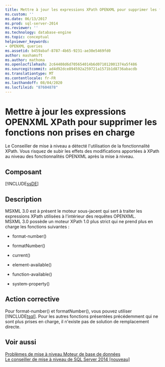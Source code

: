 ```yaml
---
title: Mettre à jour les expressions XPath OPENXML pour supprimer les fonctions non prises en charge | Microsoft Docs
ms.custom: ''
ms.date: 06/13/2017
ms.prod: sql-server-2014
ms.reviewer: ''
ms.technology: database-engine
ms.topic: conceptual
helpviewer_keywords:
- OPENXML queries
ms.assetid: b459abaf-8787-4b65-9231-ae30e5469fd0
author: mashamsft
ms.author: mathoma
ms.openlocfilehash: 2c64408d6d705654014b6d071012001374a5f486
ms.sourcegitcommit: ad4d92dce894592a259721a1571b1d8736abacdb
ms.translationtype: MT
ms.contentlocale: fr-FR
ms.lasthandoff: 08/04/2020
ms.locfileid: "87604878"
---
```

# <a name="update-openxml-xpath-expressions-to-remove-unsupported-functions"></a>Mettre à jour les expressions OPENXML XPath pour supprimer les fonctions non prises en charge
  Le Conseiller de mise à niveau a détecté l'utilisation de la fonctionnalité XPath. Vous risquez de subir les effets des modifications apportées à XPath au niveau des fonctionnalités OPENXML après la mise à niveau.  
  
## <a name="component"></a>Composant  
 [!INCLUDE[ssDE](../../includes/ssde-md.md)]  
  
## <a name="description"></a>Description  
 MSXML 3.0 est à présent le moteur sous-jacent qui sert à traiter les expressions XPath utilisées à l'intérieur des requêtes OPENXML. MSXML 3.0 possède un moteur XPath 1.0 plus strict qui ne prend plus en charge les fonctions suivantes :  
  
-   format-number()  
  
-   formatNumber()  
  
-   current()  
  
-   element-available()  
  
-   function-available()  
  
-   system-property()  
  
## <a name="corrective-action"></a>Action corrective  
 Pour format-number() et formatNumber(), vous pouvez utiliser [!INCLUDE[tsql](../../includes/tsql-md.md)]. Pour les autres fonctions présentées précédemment qui ne sont plus prises en charge, il n'existe pas de solution de remplacement directe.  
  
## <a name="see-also"></a>Voir aussi  
 [Problèmes de mise à niveau Moteur de base de données](../../../2014/sql-server/install/database-engine-upgrade-issues.md)   
 [Le conseiller de mise à niveau de SQL Server 2014 &#91;nouveau&#93;](sql-server-2014-upgrade-advisor.md)  
  
  

